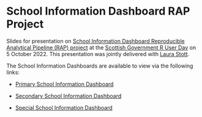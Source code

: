 # School Information Dashboard RAP Project

Slides for presentation on [School Information Dashboard Reproducible Analytical Pipeline (RAP) project](https://github.com/DataScienceScotland/school-information-dashboard) at the [Scottish Government R User Day](https://github.com/DataScienceScotland/R-user-day-talks) on 5 October 2022. This presentation was jointly delivered with [Laura Stott](https://github.com/LauraStott). 

The School Information Dashboards are available to view via the following links:

* [Primary School Information Dashboard](https://scotland.shinyapps.io/sg-primary_school_information_dashboard)

* [Secondary School Information Dashboard](https://scotland.shinyapps.io/sg-secondary_school_information_dashboard)

* [Special School Information Dashboard](https://scotland.shinyapps.io/sg-special_school_information_dashboard)
